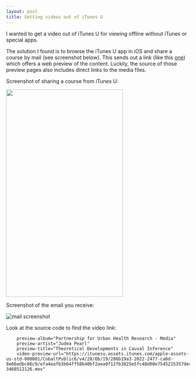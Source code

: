 ```yaml
---
layout: post
title: Getting videos out of iTunes U
---
```

I wanted to get a video out of iTunes U for viewing offline without iTunes or special apps.

The solution I found is to browse the iTunes U app in iOS and share a course by mail (see screenshot below).
This sends out a link (like this [one](https://itunes.apple.com/us/itunes-u/partnership-for-urban-health/id405936169?mt=10)) which offers a web preview of the content.
Luckily, the source of those preview pages also includes direct links to the media files.
  


Screenshot of sharing a course from iTunes U:

<img src="http://i57.tinypic.com/2ynexj5.png" width="320" height="568" />

  

Screenshot of the email you receive:

![mail screenshot](http://i57.tinypic.com/34ysec3.png)
  

Look at the source code to find the video link:

        preview-album="Partnership for Urban Health Research - Media" 
        preview-artist="Judea Pearl" 
        preview-title="Theoretical Developments in Causal Inference" 
        video-preview-url="https://itunesu.assets.itunes.com/apple-assets-us-std-000001/CobaltPublic6/v4/28/6b/19/286b19a3-2022-2477-ca6d-8e66edbc86c9/efa4eafb3b64ff58b40bf2aea0f12fb3825e5fc48d00e7545215357de42dcd42-3468512126.mov"

